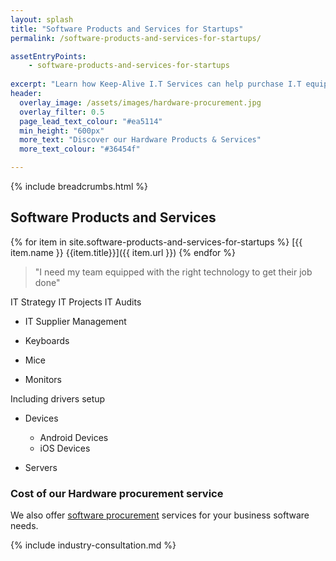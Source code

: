 ```yaml
---
layout: splash
title: "Software Products and Services for Startups"
permalink: /software-products-and-services-for-startups/

assetEntryPoints:
    - software-products-and-services-for-startups
    
excerpt: "Learn how Keep-Alive I.T Services can help purchase I.T equipment that's appropriate for your business with our I.T hardware procurement service."
header:
  overlay_image: /assets/images/hardware-procurement.jpg
  overlay_filter: 0.5 
  page_lead_text_colour: "#ea5114"
  min_height: "600px"
  more_text: "Discover our Hardware Products & Services"
  more_text_colour: "#36454f"

---
```


{% include breadcrumbs.html %}

## <i class="fas fa-microchip page-title-icon" aria-hidden="true"></i> Software Products and Services
{% for item in site.software-products-and-services-for-startups %}
[{{ item.name }} {{item.title}}]({{ item.url }})
{% endfor %}

> "I need my team equipped with the right technology to get their job done"

IT Strategy
IT Projects
IT Audits

- IT Supplier Management


- Keyboards
- Mice
- Monitors

Including drivers setup

- Devices
    - Android Devices
    - iOS Devices

- Servers

### Cost of our Hardware procurement service


We also offer <a href="/">software procurement</a> services for your business software needs.

{% include industry-consultation.md %}